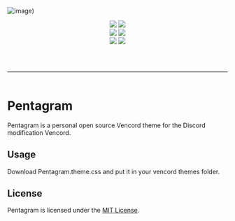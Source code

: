 ![image]([https://images.pond5.com/celtic-occult-symbol-magic-pentagram-illustration-231050898_iconl.jpeg))


<div align="center">
    <img src="[https://img.shields.io/github/languages/top/addi00000/empyrean?color=%23000000](https://m.media-amazon.com/images/I/615lzH4Fj-L._AC_UF1000,1000_QL80_.jpg)">
    <img src="[https://img.shields.io/github/stars/addi00000/empyrean?color=%23000000&logoColor=%23000000](https://m.media-amazon.com/images/I/615lzH4Fj-L._AC_UF1000,1000_QL80_.jpg)">
    <br>
    <img src="[https://img.shields.io/github/commit-activity/w/addi00000/empyrean?color=%23000000](https://m.media-amazon.com/images/I/615lzH4Fj-L._AC_UF1000,1000_QL80_.jpg)"> 
    <img src="[https://img.shields.io/github/last-commit/addi00000/empyrean?color=%23000000&logoColor=%23000000](https://m.media-amazon.com/images/I/615lzH4Fj-L._AC_UF1000,1000_QL80_.jpg)">
    <br>
    <img src="[https://img.shields.io/github/issues/addi00000/empyrean?color=%23000000&logoColor=%23000000](https://m.media-amazon.com/images/I/615lzH4Fj-L._AC_UF1000,1000_QL80_.jpg)">
    <img src="[https://img.shields.io/github/issues-closed/addi00000/empyrean?color=%23000000&logoColor=%23000000](https://m.media-amazon.com/images/I/615lzH4Fj-L._AC_UF1000,1000_QL80_.jpg)">
    <br>
</div>
<hr style="border-radius: 2%; margin-top: 60px; margin-bottom: 60px;" noshade="" size="20" width="100%">

# Pentagram
Pentagram is a personal open source Vencord theme for the Discord modification Vencord.

## Usage
Download Pentagram.theme.css and put it in your vencord themes folder.

## License

Pentagram is licensed under the <a href="https://mit-license.org/">MIT License</a>.
